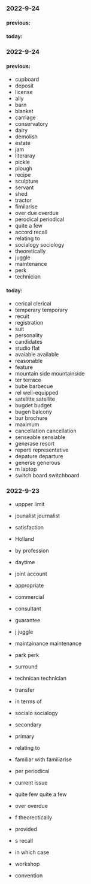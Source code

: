 ### 2022-9-24
#### previous:
#### today:

### 2022-9-24
#### previous:
- cupboard
- deposit
- license
- ally
- barn
- blanket
- carriage
- conservatory
- dairy
- demolish
- estate
- jam
- literaray
- pickle
- plough
- recipe
- sculpture
- servant
- shed
- tractor
- fimilarise
- over due   overdue
- perodical   periodical
- quite a few  
- accord     recall
- relating to    
- socialogy   sociology
- theoretically
- juggle
- maintenance
- perk
- technician
#### today:
- cerical    clerical
- temperary     temporary   
- recuit   
- registration
- suit
- personality
- candidates
- studio flat
- avaiable   available
- reasonable
- feature
- mountain side    mountainside
- ter    terrace
- bube   barbecue
- rel    well-equipped
- satelitte    satellite
- bugdet    budget
- bugen    balcony
- bur    brochure
- maximum      
- cancellation   cancellation
- senseable    sensiable
- generase   resort
- reperti    representative
- depature    departure
- generse    generous
- m         laptop
- switch board    switchboard



### 2022-9-23
- uppper limit
- jounalist journalist
- satisfaction
- Holland
- by profession
- daytime
- joint account
- appropriate
- commercial
- consultant
- guarantee
- j juggle
- maintainance maintenance
- park perk
- surround
- technican technician

- transfer
- in terms of
- socialo socialogy
- secondary
- primary
- relating to
- familiar with   familiarise
- per   periodical
- current issue   
- quite few   quite a few
- over    overdue
- f   theorectically
- provided
- s   recall
- in which case
- workshop
- convention
